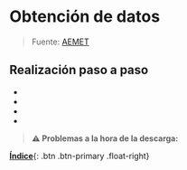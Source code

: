 # Obtención de datos

> Fuente: [AEMET](https://opendata.aemet.es/centrodedescargas/productosAEMET)

## Realización paso a paso

- 

- 

- 

- 

> **⚠️ Problemas a la hora de la descarga:**

[**Índice**](../README.md){: .btn .btn-primary .float-right}